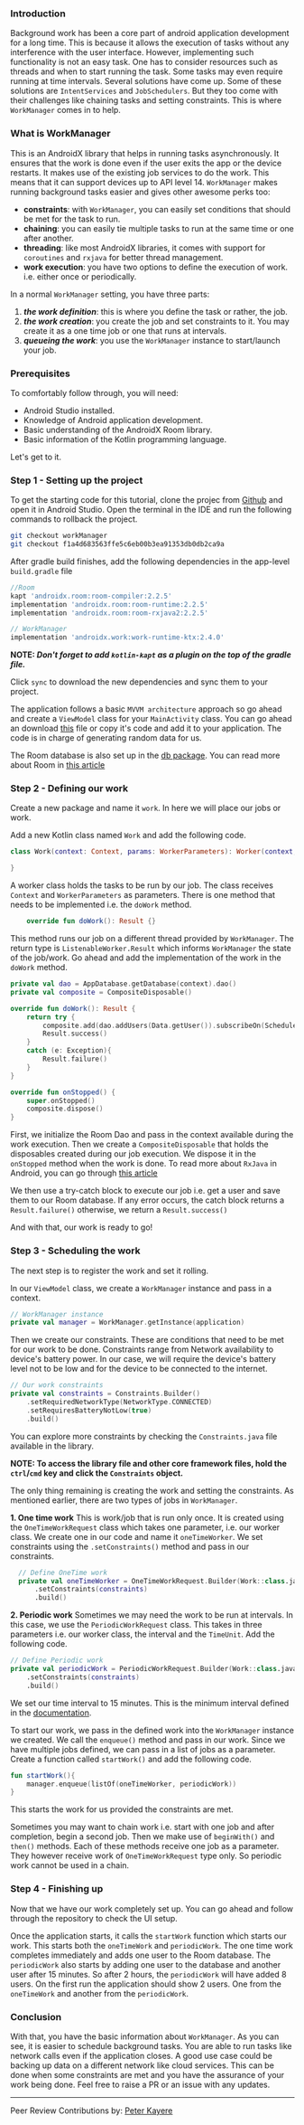 ### Introduction
Background work has been a core part of android application development for a long time. This is because it allows the execution of tasks without any interference with the user interface. However, implementing such functionality is not an easy task. One has to consider resources such as threads and when to start running the task. Some tasks may even require running at time intervals. Several solutions have come up. Some of these solutions are `IntentServices` and `JobSchedulers`. But they too come with their challenges like chaining tasks and setting constraints. This is where `WorkManager` comes in to help.

### What is WorkManager
This is an AndroidX library that helps in running tasks asynchronously. It ensures that the work is done even if the user exits the app or the device restarts. It makes use of the existing job services to do the work. This means that it can support devices up to API level 14. `WorkManager` makes running background tasks easier and gives other awesome perks too:

* **constraints**: with `WorkManager`, you can easily set conditions that should be met for the task to run.
* **chaining**: you can easily tie multiple tasks to run at the same time or one after another.
* **threading**: like most AndroidX libraries, it comes with support for `coroutines` and `rxjava` for better thread management.
* **work execution**: you have two options to define the execution of work. i.e. either once or periodically.

In a normal `WorkManager` setting, you have three parts:
1. **_the work definition_**: this is where you define the task or rather, the job.
2. **_the work creation_**: you create the job and set constraints to it. You may create it as a one time job or one that runs at intervals.
3. **_queueing the work_**: you use the `WorkManager` instance to start/launch your job.

### Prerequisites
To comfortably follow through, you will need:
* Android Studio installed.
* Knowledge of Android application development.
* Basic understanding of the AndroidX Room library.
* Basic information of the Kotlin programming language.

Let's get to it.

### Step 1 - Setting up the project
To get the starting code for this tutorial, clone the projec from [Github](https://github.com/LinusMuema/kotlin/tree/workManager) and open it in Android Studio. Open the terminal in the IDE and run the following commands to rollback the project.

```bash
git checkout workManager
git checkout f1a4d683563ffe5c6eb00b3ea91353db0db2ca9a
```

After gradle build finishes, add the following dependencies in the app-level `build.gradle` file

```gradle
//Room
kapt 'androidx.room:room-compiler:2.2.5'
implementation 'androidx.room:room-runtime:2.2.5'
implementation 'androidx.room:room-rxjava2:2.2.5'

// WorkManager
implementation 'androidx.work:work-runtime-ktx:2.4.0'
```

**NOTE: _Don't forget to add `kotlin-kapt` as a plugin on the top of the gradle file._**

Click `sync` to download the new dependencies and sync them to your project.

The application follows a basic `MVVM architecture` approach so go ahead and create a `ViewModel` class for your `MainActivity` class. You can go ahead an download [this](https://github.com/LinusMuema/kotlin/blob/workManager/app/src/main/java/com/moose/androidkt/data/Data.kt) file or copy it's code and add it to your application. The code is in charge of generating random data for us.

The Room database is also set up in the [db package](https://github.com/LinusMuema/kotlin/tree/workManager/app/src/main/java/com/moose/androidkt/db). You can read more about Room in [this article](/engineering-education/introduction-to-room-db)

### Step 2 - Defining our work
Create a new package and name it `work`. In here we will place our jobs or work.

Add a new Kotlin class named `Work` and add the following code.

```Kotlin
class Work(context: Context, params: WorkerParameters): Worker(context, params) {

}
```

A worker class holds the tasks to be run by our job. The class receives `Context` and `WorkerParameters` as parameters. There is one method that needs to be implemented i.e. the `doWork` method.

```Kotlin
    override fun doWork(): Result {}
```

This method runs our job on a different thread provided by `WorkManager`. The return type is `ListenableWorker.Result` which informs `WorkManager` the state of the job/work. Go ahead and add the implementation of the work in the `doWork` method.

```Kotlin
private val dao = AppDatabase.getDatabase(context).dao()
private val composite = CompositeDisposable()

override fun doWork(): Result {
    return try {
        composite.add(dao.addUsers(Data.getUser()).subscribeOn(Schedulers.io()).subscribe())
        Result.success()
    }
    catch (e: Exception){
        Result.failure()
    }
}

override fun onStopped() {
    super.onStopped()
    composite.dispose()
}
```

First, we initialize the Room Dao and pass in the context available during the work execution. Then we create a `CompositeDisposable` that holds the disposables created during our job execution. We dispose it in the `onStopped` method when the work is done. To read more about `RxJava` in Android, you can go through [this article](/engineering-education/rxjava-android)

We then use a try-catch block to execute our job i.e. get a user and save them to our Room database. If any error occurs, the catch block returns a `Result.failure()` otherwise, we return a `Result.success()`

And with that, our work is ready to go!

### Step 3 - Scheduling the work
The next step is to register the work and set it rolling.

In our `ViewModel` class, we create a `WorkManager` instance and pass in a context.

```Kotlin
// WorkManager instance
private val manager = WorkManager.getInstance(application)
```

Then we create our constraints. These are conditions that need to be met for our work to be done. Constraints range from Network availability to device's battery power. In our case, we will require the device's battery level not to be low and for the device to be connected to the internet.

```Kotlin
// Our work constraints
private val constraints = Constraints.Builder()
    .setRequiredNetworkType(NetworkType.CONNECTED)
    .setRequiresBatteryNotLow(true)
    .build()
```

You can explore more constraints by checking the `Constraints.java` file available in the library.

**NOTE: To access the library file and other core framework files, hold the `ctrl`/`cmd` key and click the `Constraints` object.**

The only thing remaining is creating the work and setting the constraints. As mentioned earlier, there are two types of jobs in `WorkManager`.

**1. One time work**
This is work/job that is run only once. It is created using the `OneTimeWorkRequest` class which takes one parameter, i.e. our worker class. We create one in our code and name it `oneTimeWorker`. We set constraints using the `.setConstraints()` method and pass in our constraints.

```Kotlin
  // Define OneTime work
  private val oneTimeWorker = OneTimeWorkRequest.Builder(Work::class.java)
      .setConstraints(constraints)
      .build()
```

**2. Periodic work**
Sometimes we may need the work to be run at intervals. In this case, we use the `PeriodicWorkRequest` class. This takes in three parameters i.e. our worker class, the interval and the `TimeUnit`. Add the following code.

```Kotlin
// Define Periodic work
private val periodicWork = PeriodicWorkRequest.Builder(Work::class.java, 15, TimeUnit.MINUTES)
    .setConstraints(constraints)
    .build()
```

We set our time interval to 15 minutes. This is the minimum interval defined in the [documentation](https://developer.android.com/reference/kotlin/androidx/work/PeriodicWorkRequest).

To start our work, we pass in the defined work into the `WorkManager` instance we created. We call the `enqueue()` method and pass in our work. Since we have multiple jobs defined, we can pass in a list of jobs as a parameter. Create a function called `startWork()` and add the following code.

```Kotlin
fun startWork(){
    manager.enqueue(listOf(oneTimeWorker, periodicWork))
}
```

This starts the work for us provided the constraints are met.

Sometimes you may want to chain work i.e. start with one job and after completion, begin a second job. Then we make use of `beginWith()` and `then()` methods. Each of these methods receive one job as a parameter. They however receive work of `OneTimeWorkRequest` type only. So periodic work cannot be used in a chain.

### Step 4 - Finishing up
Now that we have our work completely set up. You can go ahead and follow through the repository to check the UI setup.

Once the application starts, it calls the `startWork` function which starts our work. This starts both the `oneTimeWork` and `periodicWork`. The one time work completes immediately and adds one user to the Room database. The `periodicWork` also starts by adding one user to the database and another user after 15 minutes. So after 2 hours, the `periodicWork` will have added 8 users. On the first run the application should show 2 users. One from the `oneTimeWork` and another from the `periodicWork`.

### Conclusion
With that, you have the basic information about `WorkManager`. As you can see, it is easier to schedule background tasks. You are able to run tasks like network calls even if the application closes. A good use case could be backing up data on a different network like cloud services. This can be done when some constraints are met and you have the assurance of your work being done. Feel free to raise a PR or an issue with any updates.

---
Peer Review Contributions by: [Peter Kayere](/engineering-education/authors/peter-kayere/)
